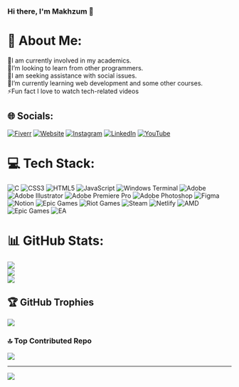 ### Hi there, I'm Makhzum 👋
# 💫 About Me:
🔭I am currently involved in my academics.<br>👯I’m looking to learn from other programmers.<br>🤝I am seeking assistance with social issues.<br>🌱I’m currently learning web development and some other courses.<br>⚡Fun fact I love to watch tech-related videos


## 🌐 Socials:
[![Fiverr](https://img.shields.io/badge/fiverr-1DBF73?style=for-the-badge&logo=fiverr&logoColor=white)](https://www.fiverr.com/makhzum) [![Website](https://img.shields.io/badge/website-000000?style=for-the-badge&logo=About.me&logoColor=white)](https://sites.google.com/view/makhzumbinharun) [![Instagram](https://img.shields.io/badge/Instagram-%23E4405F.svg?logo=Instagram&logoColor=white)](https://instagram.com/makhzumbinharun) [![LinkedIn](https://img.shields.io/badge/LinkedIn-%230077B5.svg?logo=linkedin&logoColor=white)](https://linkedin.com/in/makhzumbinharun) [![YouTube](https://img.shields.io/badge/YouTube-%23FF0000.svg?logo=YouTube&logoColor=white)](https://youtube.com/@UCFW4XcqgcU5vkLqSN1gESww) 

# 💻 Tech Stack:
![C](https://img.shields.io/badge/c-%2300599C.svg?style=for-the-badge&logo=c&logoColor=white) ![CSS3](https://img.shields.io/badge/css3-%231572B6.svg?style=for-the-badge&logo=css3&logoColor=white) ![HTML5](https://img.shields.io/badge/html5-%23E34F26.svg?style=for-the-badge&logo=html5&logoColor=white) ![JavaScript](https://img.shields.io/badge/javascript-%23323330.svg?style=for-the-badge&logo=javascript&logoColor=%23F7DF1E) ![Windows Terminal](https://img.shields.io/badge/Windows%20Terminal-%234D4D4D.svg?style=for-the-badge&logo=windows-terminal&logoColor=white) ![Adobe](https://img.shields.io/badge/adobe-%23FF0000.svg?style=for-the-badge&logo=adobe&logoColor=white) ![Adobe Illustrator](https://img.shields.io/badge/adobe%20illustrator-%23FF9A00.svg?style=for-the-badge&logo=adobe%20illustrator&logoColor=white) ![Adobe Premiere Pro](https://img.shields.io/badge/Adobe%20Premiere%20Pro-9999FF.svg?style=for-the-badge&logo=Adobe%20Premiere%20Pro&logoColor=white) ![Adobe Photoshop](https://img.shields.io/badge/adobe%20photoshop-%2331A8FF.svg?style=for-the-badge&logo=adobe%20photoshop&logoColor=white) ![Figma](https://img.shields.io/badge/figma-%23F24E1E.svg?style=for-the-badge&logo=figma&logoColor=white) ![Notion](https://img.shields.io/badge/Notion-%23000000.svg?style=for-the-badge&logo=notion&logoColor=white) ![Epic Games](https://img.shields.io/badge/epicgames-%23313131.svg?style=for-the-badge&logo=epicgames&logoColor=white) ![Riot Games](https://img.shields.io/badge/riotgames-D32936.svg?style=for-the-badge&logo=riotgames&logoColor=white) ![Steam](https://img.shields.io/badge/steam-%23000000.svg?style=for-the-badge&logo=steam&logoColor=white) ![Netlify](https://img.shields.io/badge/netlify-%23000000.svg?style=for-the-badge&logo=netlify&logoColor=#00C7B7) ![AMD](https://img.shields.io/badge/AMD-%23000000.svg?style=for-the-badge&logo=amd&logoColor=white) ![Epic Games](https://img.shields.io/badge/epicgames-%23313131.svg?style=for-the-badge&logo=epicgames&logoColor=white) ![EA](https://img.shields.io/badge/ea-%23000000.svg?style=for-the-badge&logo=ea&logoColor=white)
# 📊 GitHub Stats:
![](https://github-readme-stats.vercel.app/api?username=Makhzum&theme=dark&hide_border=false&include_all_commits=true&count_private=false)<br/>
![](https://github-readme-streak-stats.herokuapp.com/?user=Makhzum&theme=dark&hide_border=false)<br/>
![](https://github-readme-stats.vercel.app/api/top-langs/?username=Makhzum&theme=dark&hide_border=false&include_all_commits=true&count_private=false&layout=compact)

## 🏆 GitHub Trophies
![](https://github-profile-trophy.vercel.app/?username=Makhzum&theme=dark&no-frame=false&no-bg=true&margin-w=4)

### 🔝 Top Contributed Repo
![](https://github-contributor-stats.vercel.app/api?username=Makhzum&limit=5&theme=dark&combine_all_yearly_contributions=true)

---
[![](https://visitcount.itsvg.in/api?id=Makhzum&icon=0&color=3)](https://visitcount.itsvg.in)

<!-- Proudly created with GPRM ( https://gprm.itsvg.in ) -->
